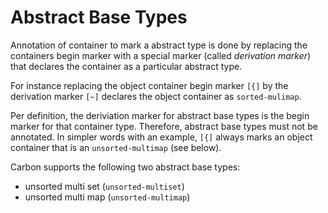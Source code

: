 # Abstract Base Types

Annotation of container to mark a abstract type is done by replacing the containers begin marker with a special marker (called *derivation marker*) that declares the container as a particular abstract type. 

For instance replacing the object container begin marker `[{]` by the derivation marker `[~]` declares the object container as `sorted-mulimap`. 

Per definition, the deriviation marker for abstract base types is the begin marker for that container type. Therefore, abstract base types must not be annotated. In simpler words with an example, `[{]` always marks an object container that is an `unsorted-multimap` (see below). 

Carbon supports the following two abstract base types:

- unsorted multi set (`unsorted-multiset`)
- unsorted multi map (`unsorted-multimap`)

